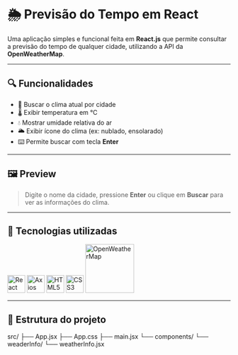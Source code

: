 # 🌦️ Previsão do Tempo em React

Uma aplicação simples e funcional feita em **React.js** que permite consultar a previsão do tempo de qualquer cidade, utilizando a API da **OpenWeatherMap**.

---

## 🔍 Funcionalidades

- 🔎 Buscar o clima atual por cidade
- 🌡️ Exibir temperatura em °C
- 💧 Mostrar umidade relativa do ar
- 🌥️ Exibir ícone do clima (ex: nublado, ensolarado)
- ⌨️ Permite buscar com tecla **Enter**

---

## 🖼️ Preview

> Digite o nome da cidade, pressione **Enter** ou clique em **Buscar** para ver as informações do clima.

---

## 🚀 Tecnologias utilizadas

<p align="left">
  <img src="https://cdn.jsdelivr.net/gh/devicons/devicon/icons/react/react-original.svg" alt="React" width="40"/>
  <img src="https://axios-http.com/assets/logo.svg" alt="Axios" width="40" align-items: center;/>
  <img src="https://cdn.jsdelivr.net/gh/devicons/devicon/icons/html5/html5-original.svg" alt="HTML5" width="40"/>
  <img src="https://cdn.jsdelivr.net/gh/devicons/devicon/icons/css3/css3-original.svg" alt="CSS3" width="40"/>
  <img src="https://openweathermap.org/themes/openweathermap/assets/img/logo_white_cropped.png" alt="OpenWeatherMap" width="110"/>
</p>

---

## 📁 Estrutura do projeto

src/
├── App.jsx
├── App.css
├── main.jsx
└── components/
└── weaderInfo/
└── weatherInfo.jsx

